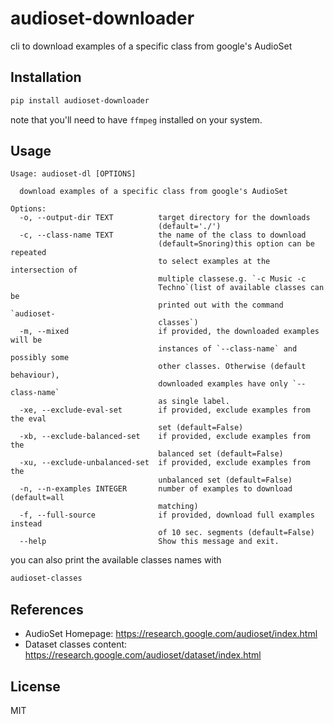 # audioset-downloader

cli to download examples of a specific class from google's AudioSet

## Installation

```bash
pip install audioset-downloader
```

note that you'll need to have `ffmpeg` installed on your system.

## Usage

```
Usage: audioset-dl [OPTIONS]

  download examples of a specific class from google's AudioSet

Options:
  -o, --output-dir TEXT          target directory for the downloads
                                 (default='./')
  -c, --class-name TEXT          the name of the class to download
                                 (default=Snoring)this option can be repeated
                                 to select examples at the intersection of
                                 multiple classese.g. `-c Music -c
                                 Techno`(list of available classes can be
                                 printed out with the command `audioset-
                                 classes`)
  -m, --mixed                    if provided, the downloaded examples will be
                                 instances of `--class-name` and possibly some
                                 other classes. Otherwise (default behaviour),
                                 downloaded examples have only `--class-name`
                                 as single label.
  -xe, --exclude-eval-set        if provided, exclude examples from the eval
                                 set (default=False)
  -xb, --exclude-balanced-set    if provided, exclude examples from the
                                 balanced set (default=False)
  -xu, --exclude-unbalanced-set  if provided, exclude examples from the
                                 unbalanced set (default=False)
  -n, --n-examples INTEGER       number of examples to download (default=all
                                 matching)
  -f, --full-source              if provided, download full examples instead
                                 of 10 sec. segments (default=False)
  --help                         Show this message and exit.
```

you can also print the available classes names with

```bash
audioset-classes
```

## References

- AudioSet Homepage:
    https://research.google.com/audioset/index.html
- Dataset classes content:
    https://research.google.com/audioset/dataset/index.html
    
## License

MIT


